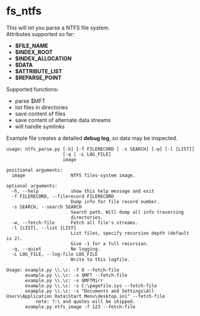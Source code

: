 # fs_ntfs
This will let you parse a NTFS file system.\
Attributes supported so far: 
 * **$FILE_NAME**
 * **$INDEX_ROOT**
 * **$INDEX_ALLOCATION**
 * **$DATA**
 * **$ATTRIBUTE_LIST**
 * **$REPARSE_POINT**

Supported functions: 
* parse $MFT
* list files in directories
* save content of files
* save content of alternate data streams
* will handle symlinks

Example file creates a detailed **debug log**, so data may be inspected.

```
usage: ntfs_parse.py [-h] [-f FILERECORD | -s SEARCH] [-w] [-l [LIST]]
                     [-q | -L LOG_FILE]
                     image

positional arguments:
  image                 NTFS files-system image.

optional arguments:
  -h, --help            show this help message and exit
  -f FILERECORD, --filerecord FILERECORD
                        Dump info for file record number.
  -s SEARCH, --search SEARCH
                        Search path. Will dump all info traversing
                        directories.
  -w, --fetch-file      Fetch all file's streams.
  -l [LIST], --list [LIST]
                        List files, specify recursion depth (default is 2).
                        Give -1 for a full recursion.
  -q, --quiet           No logging.
  -L LOG_FILE, --log-file LOG_FILE
                        Write to this logfile.

Usage: example.py \\.\c: -f 0 --fetch-file
       example.py \\.\c: -s $MFT --fetch-file
       example.py \\.\c: -s $MFTMirr
       example.py \\.\c: -s C:\pagefile.sys --fetch-file
       example.py \\.\c: -s "Documents and Settings\All Users\Application Data\Start Menu\desktop.ini" --fetch-file
           note: ?:\ and quotes will be skipped.
       example.py ntfs_image -f 123 --fetch-file
       
```
